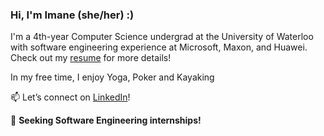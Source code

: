 ### Hi, I'm Imane (she/her) :)

I'm a 4th-year Computer Science undergrad at the University of Waterloo with software engineering experience at Microsoft, Maxon, and Huawei. 
Check out my [resume](https://github.com/EnamiYa/Resume/blob/main/imane_yacoubi_resume.pdf) for more details!

In my free time, I enjoy Yoga, Poker and Kayaking

📫 Let’s connect on [LinkedIn](https://www.linkedin.com/in/iyacoubi/)!
<br>

💼 **Seeking Software Engineering internships!**
